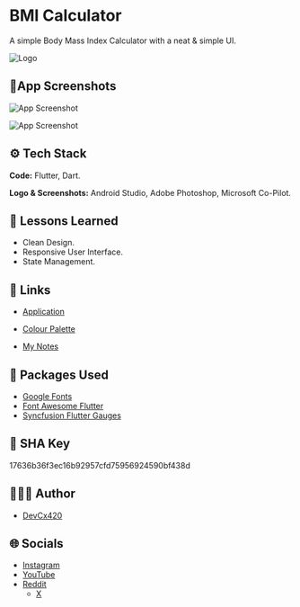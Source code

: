 # BMI Calculator

A simple Body Mass Index Calculator with a neat & simple UI.

![Logo](https://i.ibb.co/T483MHq/BMI-Logo-Custom.png)

## 📱App Screenshots

![App Screenshot](https://i.ibb.co/Q9fNFj0/BMI-v2-0-Screenshot-1.png)

![App Screenshot](https://i.ibb.co/pKMP5F7/BMI-v2-0-Screenshot-2.png)

## ⚙ Tech Stack

**Code:** Flutter, Dart.

**Logo & Screenshots:** Android Studio, Adobe Photoshop, Microsoft Co-Pilot.

## 📖 Lessons Learned

- Clean Design.
- Responsive User Interface.
- State Management.

## 📝 Links

- [Application](https://drive.google.com/drive/folders/19iXMIRMYSkORbpExAyjhwYVGjt2kmLon?usp=drive_link)

- [Colour Palette](https://www.notion.so/sricharanprabhakar/Blueberry-Vanilla-Frost-98b8405882004f1faeacf2d7f93feddd?pvs=4)

- [My Notes](https://sricharanprabhakar.notion.site/Flutter-Dart-3f7e80a2bb594ad5a53fa9fff551f22a)

## 📝 Packages Used

- [Google Fonts](https://pub.dev/packages/google_fonts)
- [Font Awesome Flutter](https://pub.dev/packages/font_awesome_flutter)
- [Syncfusion Flutter Gauges](https://pub.dev/packages/syncfusion_flutter_gauges)

## 🔑 SHA Key

17636b36f3ec16b92957cfd75956924590bf438d

## 🧑🏻‍💻 Author

- [DevCx420](https://www.github.com/gh-devcx420)

## 🌐 Socials

- [Instagram](https://www.instagram.com/ig_devcx420)
- [YouTube](https://www.youtube.com/@yt_devcx420)
- [Reddit](https://www.reddit.com/user/rd_devCx420)
  - [X](https://twitter.com/tw_devCx420)